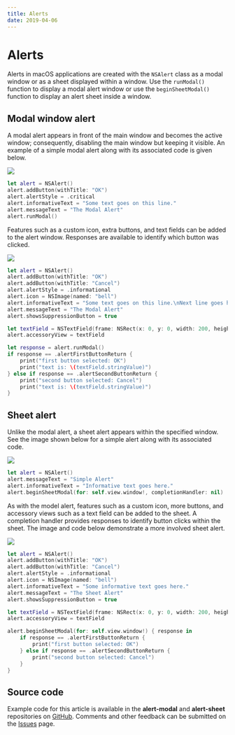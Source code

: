 ```yaml
---
title: Alerts
date: 2019-04-06
---
```


# Alerts

Alerts in macOS applications are created with the `NSAlert` class as a modal window or as a sheet displayed within a window. Use the `runModal()` function to display a modal alert window or use the `beginSheetModal()` function to display an alert sheet inside a window.

## Modal window alert

A modal alert appears in front of the main window and becomes the active window; consequently, disabling the main window but keeping it visible. An example of a simple modal alert along with its associated code is given below.

<img src="assets/alert-modal-1.png" class="img-small">

```swift
let alert = NSAlert()
alert.addButton(withTitle: "OK")
alert.alertStyle = .critical
alert.informativeText = "Some text goes on this line."
alert.messageText = "The Modal Alert"
alert.runModal()
```

Features such as a custom icon, extra buttons, and text fields can be added to the alert window. Responses are available to identify which button was clicked.

<img src="assets/alert-modal-2.png" class="img-small">

```swift
let alert = NSAlert()
alert.addButton(withTitle: "OK")
alert.addButton(withTitle: "Cancel")
alert.alertStyle = .informational
alert.icon = NSImage(named: "bell")
alert.informativeText = "Some text goes on this line.\nNext line goes here."
alert.messageText = "The Modal Alert"
alert.showsSuppressionButton = true

let textField = NSTextField(frame: NSRect(x: 0, y: 0, width: 200, height: 25))
alert.accessoryView = textField

let response = alert.runModal()
if response == .alertFirstButtonReturn {
    print("first button selected: OK")
    print("text is: \(textField.stringValue)")
} else if response == .alertSecondButtonReturn {
    print("second button selected: Cancel")
    print("text is: \(textField.stringValue)")
}
```

## Sheet alert

Unlike the modal alert, a sheet alert appears within the specified window. See the image shown below for a simple alert along with its associated code.

<img src="assets/alert-sheet-1.png" class="img-small">

```swift
let alert = NSAlert()
alert.messageText = "Simple Alert"
alert.informativeText = "Informative text goes here."
alert.beginSheetModal(for: self.view.window!, completionHandler: nil)
```

As with the model alert, features such as a custom icon, more buttons, and accessory views such as a text field can be added to the sheet. A completion handler provides responses to identify button clicks within the sheet. The image and code below demonstrate a more involved sheet alert.

<img src="assets/alert-sheet-2.png" class="img-small">

```swift
let alert = NSAlert()
alert.addButton(withTitle: "OK")
alert.addButton(withTitle: "Cancel")
alert.alertStyle = .informational
alert.icon = NSImage(named: "bell")
alert.informativeText = "Some informative text goes here."
alert.messageText = "The Sheet Alert"
alert.showsSuppressionButton = true

let textField = NSTextField(frame: NSRect(x: 0, y: 0, width: 200, height: 25))
alert.accessoryView = textField

alert.beginSheetModal(for: self.view.window!) { response in
    if response == .alertFirstButtonReturn {
        print("first button selected: OK")
    } else if response == .alertSecondButtonReturn {
        print("second button selected: Cancel")
    }
}
```

## Source code

Example code for this article is available in the **alert-modal** and **alert-sheet** repositories on [GitHub][]. Comments and other feedback can be submitted on the [Issues][] page.

[GitHub]: https://github.com/wigging/swift-macos
[Issues]: https://github.com/wigging/swift-macos/issues
